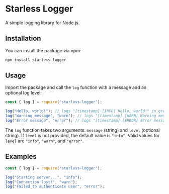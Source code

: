 # Starless Logger

A simple logging library for Node.js.

## Installation

You can install the package via npm:

```bash
npm install starless-logger
```

## Usage

Import the package and call the `log` function with a message and an optional log level:

```javascript
const { log } = require("starless-logger");

log("Hello, world!"); // logs "[timestamp] [INFO] Hello, world!" in green
log("Warning message", "warn"); // logs "[timestamp] [WARN] Warning message" in yellow
log("Error message", "error"); // logs "[timestamp] [ERROR] Error message" in red
```

The `log` function takes two arguments: `message` (string) and `level` (optional string). If `level` is not provided, the default value is `"info"`. Valid values for `level` are `"info"`, `"warn"`, and `"error"`.

## Examples

```javascript
const { log } = require("starless-logger");

log("Starting server...", "info");
log("Connection lost!", "warn");
log("Failed to authenticate user", "error");
```
